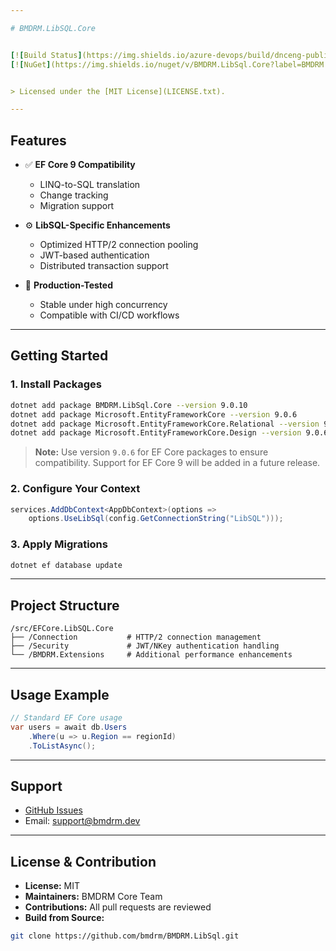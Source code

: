 ```yaml
---

# BMDRM.LibSQL.Core


[![Build Status](https://img.shields.io/azure-devops/build/dnceng-public/public/17/main)](https://dev.azure.com/dnceng-public/public/_build?definitionId=17)
[![NuGet](https://img.shields.io/nuget/v/BMDRM.LibSql.Core?label=BMDRM.LibSql.Core)](https://www.nuget.org/packages/BMDRM.LibSql.Core)


> Licensed under the [MIT License](LICENSE.txt).

---
```


## Features

* ✅ **EF Core 9 Compatibility**

  * LINQ-to-SQL translation
  * Change tracking
  * Migration support

* ⚙️ **LibSQL-Specific Enhancements**

  * Optimized HTTP/2 connection pooling
  * JWT-based authentication
  * Distributed transaction support

* 🧪 **Production-Tested**

  * Stable under high concurrency
  * Compatible with CI/CD workflows

---

## Getting Started

### 1. Install Packages

```bash
dotnet add package BMDRM.LibSql.Core --version 9.0.10
dotnet add package Microsoft.EntityFrameworkCore --version 9.0.6
dotnet add package Microsoft.EntityFrameworkCore.Relational --version 9.0.6
dotnet add package Microsoft.EntityFrameworkCore.Design --version 9.0.6
```

> **Note:** Use version `9.0.6` for EF Core packages to ensure compatibility. Support for EF Core 9 will be added in a future release.

### 2. Configure Your Context

```csharp
services.AddDbContext<AppDbContext>(options =>
    options.UseLibSql(config.GetConnectionString("LibSQL")));
```

### 3. Apply Migrations

```bash
dotnet ef database update
```

---

## Project Structure

```
/src/EFCore.LibSQL.Core
├── /Connection           # HTTP/2 connection management
├── /Security             # JWT/NKey authentication handling
└── /BMDRM.Extensions     # Additional performance enhancements
```

---

## Usage Example

```csharp
// Standard EF Core usage
var users = await db.Users
    .Where(u => u.Region == regionId)
    .ToListAsync();
```

---

## Support

* [GitHub Issues](https://github.com/bmdrm/efcore-libsql-core/issues)
* Email: [support@bmdrm.dev](mailto:contact@bmdrm.dev)

---

## License & Contribution

* **License:** MIT
* **Maintainers:** BMDRM Core Team
* **Contributions:** All pull requests are reviewed
* **Build from Source:**

```bash
git clone https://github.com/bmdrm/BMDRM.LibSql.git
```

